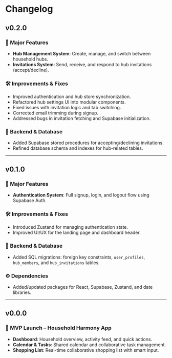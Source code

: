 # Changelog

## v0.2.0

### 🚀 Major Features

- **Hub Management System**: Create, manage, and switch between household hubs.
- **Invitations System**: Send, receive, and respond to hub invitations (accept/decline).

### 🛠 Improvements & Fixes

- Improved authentication and hub store synchronization.
- Refactored hub settings UI into modular components.
- Fixed issues with invitation logic and tab switching.
- Corrected email trimming during signup.
- Addressed bugs in invitation fetching and Supabase initialization.

### 🧩 Backend & Database

- Added Supabase stored procedures for accepting/declining invitations.
- Refined database schema and indexes for hub-related tables.

---

## v0.1.0

### 🚀 Major Features

- **Authentication System**: Full signup, login, and logout flow using Supabase Auth.

### 🛠 Improvements & Fixes

- Introduced Zustand for managing authentication state.
- Improved UI/UX for the landing page and dashboard header.

### 🧩 Backend & Database

- Added SQL migrations: foreign key constraints, `user_profiles`, `hub_members`, and `hub_invitations` tables.

### ⚙️ Dependencies

- Added/updated packages for React, Supabase, Zustand, and date libraries.

---

## v0.0.0

### 🚀 MVP Launch – Household Harmony App

- **Dashboard**: Household overview, activity feed, and quick actions.
- **Calendar & Tasks**: Shared calendar and collaborative task management.
- **Shopping List**: Real-time collaborative shopping list with smart input.
